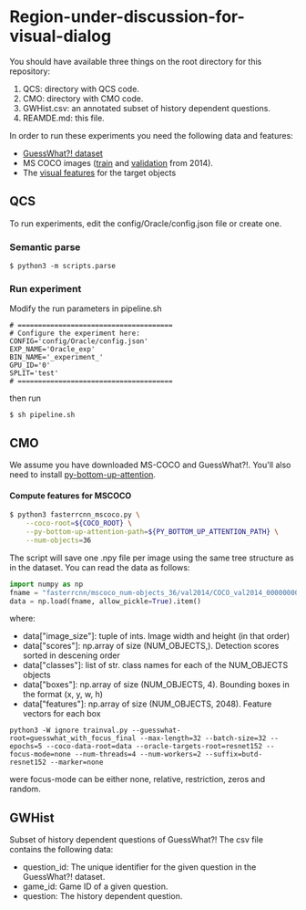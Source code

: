 # Region-under-discussion-for-visual-dialog

You should have available three things on the root directory for this repository:
1. QCS: directory with QCS code.
2. CMO: directory with CMO code.
3. GWHist.csv: an annotated subset of history dependent questions.
4. REAMDE.md: this file.

In order to run these experiments you need the following data and features:

+ [GuessWhat?! dataset](https://drive.google.com/file/d/1JiJIV_Ve65SHriU8veTtLVWmlM-Nu6pi/view?usp=sharing)
+ MS COCO images ([train](images.cocodataset.org/zips/train2014.zip) and [validation](images.cocodataset.org/zips/val2014.zip) from 2014).
+ The [visual features](https://drive.google.com/file/d/1t1PoKWkrDoKlQwJehtG2mHiuJ5B9-Al2/view?usp=sharing) for the target objects

## QCS
To run experiments, edit the config/Oracle/config.json file or create one.

### Semantic parse
```
$ python3 -m scripts.parse
```

### Run experiment
Modify the run parameters in pipeline.sh

```
# ======================================
# Configure the experiment here:
CONFIG='config/Oracle/config.json'
EXP_NAME='Oracle_exp'
BIN_NAME='_experiment_'
GPU_ID='0'
SPLIT='test'
# ======================================
```
then run
```
$ sh pipeline.sh
```

### 

## CMO

We assume you have downloaded MS-COCO and GuessWhat?!. You'll also need to install [py-bottom-up-attention](https://github.com/airsplay/py-bottom-up-attention).

#### Compute features for MSCOCO

```sh
$ python3 fasterrcnn_mscoco.py \
    --coco-root=${COCO_ROOT} \
    --py-bottom-up-attention-path=${PY_BOTTOM_UP_ATTENTION_PATH} \
    --num-objects=36
```

The script will save one .npy file per image using the same tree structure as in the dataset. You can read the data as follows:

```python
import numpy as np
fname = "fasterrcnn/mscoco_num-objects_36/val2014/COCO_val2014_000000000042.npy"
data = np.load(fname, allow_pickle=True).item()
```

where:

 - data["image_size"]: tuple of ints. Image width and height (in that order)
 - data["scores"]: np.array of size (NUM_OBJECTS,). Detection scores sorted in descening order
 - data["classes"]: list of str. class names for each of the NUM_OBJECTS objects
 - data["boxes"]: np.array of size (NUM_OBJECTS, 4). Bounding boxes in the format (x, y, w, h)
 - data["features"]: np.array of size (NUM_OBJECTS, 2048). Feature vectors for each box

```
python3 -W ignore trainval.py --guesswhat-root=guesswhat_with_focus_final --max-length=32 --batch-size=32 --epochs=5 --coco-data-root=data --oracle-targets-root=resnet152 --focus-mode=none --num-threads=4 --num-workers=2 --suffix=butd-resnet152 --marker=none
```
were focus-mode can be either none, relative, restriction, zeros and random.

## GWHist

Subset of history dependent questions of GuessWhat?!
The csv file contains the following data:

- question\_id: The unique identifier for the given question in the GuessWhat?! dataset.
- game\_id: Game ID of a given question.
- question: The history dependent question.

